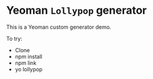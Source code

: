 Yeoman `Lollypop` generator
=======================

This is a Yeoman custom generator demo.

To try:

* Clone
* npm install
* npm link
* yo lollypop
